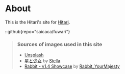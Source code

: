 <!--
 * @Author: hidari
 * @Date: 2025-05-19 16:18:37
 * @LastEditors: hidari
 * @LastEditTime: 2025-05-20 15:33:15
 * Copyright (c) 2025 by hidari, All Rights Reserved.
-->

# About

This is the Hitari's site for [Hitari](https://github.com/hidari123).

::github{repo="saicaca/fuwari"}

> ### Sources of images used in this site
>
> - [Unsplash](https://unsplash.com/)
> - [星と少女](https://www.pixiv.net/artworks/108916539) by [Stella](https://www.pixiv.net/users/93273965)
> - [Rabbit - v1.4 Showcase](https://civitai.com/posts/586908) by [Rabbit_YourMajesty](https://civitai.com/user/Rabbit_YourMajesty)
